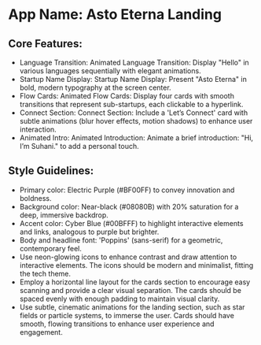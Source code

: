 # **App Name**: Asto Eterna Landing

## Core Features:

- Language Transition: Animated Language Transition: Display "Hello" in various languages sequentially with elegant animations.
- Startup Name Display: Startup Name Display: Present "Asto Eterna" in bold, modern typography at the screen center.
- Flow Cards: Animated Flow Cards: Display four cards with smooth transitions that represent sub-startups, each clickable to a hyperlink.
- Connect Section: Connect Section: Include a 'Let’s Connect' card with subtle animations (blur hover effects, motion shadows) to enhance user interaction.
- Animated Intro: Animated Introduction: Animate a brief introduction: "Hi, I’m Suhani." to add a personal touch.

## Style Guidelines:

- Primary color: Electric Purple (#BF00FF) to convey innovation and boldness.
- Background color: Near-black (#08080B) with 20% saturation for a deep, immersive backdrop.
- Accent color: Cyber Blue (#00BFFF) to highlight interactive elements and links, analogous to purple but brighter.
- Body and headline font: 'Poppins' (sans-serif) for a geometric, contemporary feel. 
- Use neon-glowing icons to enhance contrast and draw attention to interactive elements. The icons should be modern and minimalist, fitting the tech theme.
- Employ a horizontal line layout for the cards section to encourage easy scanning and provide a clear visual separation. The cards should be spaced evenly with enough padding to maintain visual clarity.
- Use subtle, cinematic animations for the landing section, such as star fields or particle systems, to immerse the user. Cards should have smooth, flowing transitions to enhance user experience and engagement.